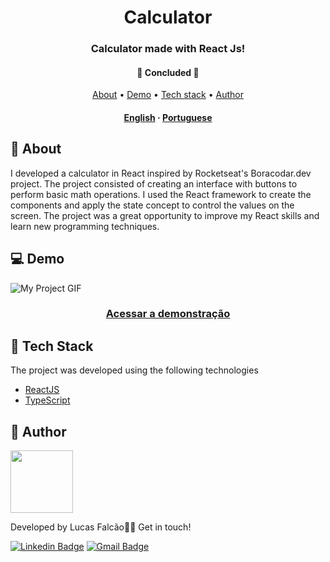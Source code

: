 <h1 align="center">
    Calculator
</h1>

<h3 align="center">Calculator made with React Js!</h3>

<h4 align="center"> 
	🚧  Concluded  🚧
</h4>

<p align="center">
 <a href="#-about">About</a> •
 <a href="#-demo">Demo</a> •
 <a href="#-tech-stack">Tech stack</a> •
 <a href="#-author">Author</a>
</p>

<h4 align="center">
    <a href="README.md">English</a>
    ·
    <a href="README-pt.md">Portuguese</a>
</h4>

## 🔖 About 

I developed a calculator in React inspired by Rocketseat's Boracodar.dev project. The project consisted of creating an interface with buttons to perform basic math operations. I used the React framework to create the components and apply the state concept to control the values on the screen. The project was a great opportunity to improve my React skills and learn new programming techniques.


## 💻 Demo

<img src="https://user-images.githubusercontent.com/61370784/222925897-78716165-2803-4262-b1cd-379c64d7ed85.gif" alt="My Project GIF">

<h3 align="center">
    <a href="https://calculadora-react-flame.vercel.app/">Acessar a demonstração</a>
<h3 >


## 🚀 Tech Stack 

The project was developed using the following technologies


- [ReactJS](https://reactjs.org/)
- [TypeScript](https://www.typescriptlang.org/)


## 🦸 Author 

<a href="https://www.linkedin.com/in/lfalcaolopes/">
 <img src="https://user-images.githubusercontent.com/61370784/222877359-3b5bb1e2-2db1-4def-9a6b-d94ca5dece1e.png" width="100px;" alt=""/>
</a><br>

Developed by Lucas Falcão👋🏽 Get in touch!

[![Linkedin Badge](https://img.shields.io/badge/-Lucas_Falcão-blue?style=flat-square&logo=Linkedin&logoColor=white&link=https://www.linkedin.com/in/lfalcaolopes/)](https://www.linkedin.com/in/lfalcaolopes/) 
[![Gmail Badge](https://img.shields.io/badge/-lfalcaolopes@gmail.com-c14438?style=flat-square&logo=Gmail&logoColor=white&link=mailto:lfalcaolopes@gmail.com)](mailto:lfalcaolopes@gmail.com)
